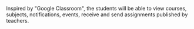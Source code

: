 Inspired by "Google Classroom", the students will be able to view courses, subjects, notifications, events, receive and send assignments published by teachers.
